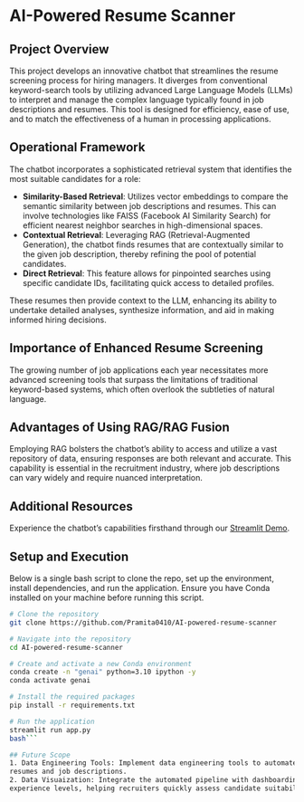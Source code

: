 # AI-Powered Resume Scanner

## Project Overview
This project develops an innovative chatbot that streamlines the resume screening process for hiring managers. It diverges from conventional keyword-search tools by utilizing advanced Large Language Models (LLMs) to interpret and manage the complex language typically found in job descriptions and resumes. This tool is designed for efficiency, ease of use, and to match the effectiveness of a human in processing applications.

## Operational Framework
The chatbot incorporates a sophisticated retrieval system that identifies the most suitable candidates for a role:
- **Similarity-Based Retrieval**: Utilizes vector embeddings to compare the semantic similarity between job descriptions and resumes. This can involve technologies like FAISS (Facebook AI Similarity Search) for efficient nearest neighbor searches in high-dimensional spaces.
- **Contextual Retrieval**: Leveraging RAG (Retrieval-Augmented Generation), the chatbot finds resumes that are contextually similar to the given job description, thereby refining the pool of potential candidates.
- **Direct Retrieval**: This feature allows for pinpointed searches using specific candidate IDs, facilitating quick access to detailed profiles.

These resumes then provide context to the LLM, enhancing its ability to undertake detailed analyses, synthesize information, and aid in making informed hiring decisions.

## Importance of Enhanced Resume Screening
The growing number of job applications each year necessitates more advanced screening tools that surpass the limitations of traditional keyword-based systems, which often overlook the subtleties of natural language.

## Advantages of Using RAG/RAG Fusion
Employing RAG bolsters the chatbot’s ability to access and utilize a vast repository of data, ensuring responses are both relevant and accurate. This capability is essential in the recruitment industry, where job descriptions can vary widely and require nuanced interpretation.

## Additional Resources
Experience the chatbot’s capabilities firsthand through our [Streamlit Demo](https://ai-powered-resume-scanner.streamlit.app/).

## Setup and Execution
Below is a single bash script to clone the repo, set up the environment, install dependencies, and run the application. Ensure you have Conda installed on your machine before running this script.

```bash
# Clone the repository
git clone https://github.com/Pramita0410/AI-powered-resume-scanner

# Navigate into the repository
cd AI-powered-resume-scanner

# Create and activate a new Conda environment
conda create -n "genai" python=3.10 ipython -y
conda activate genai

# Install the required packages
pip install -r requirements.txt

# Run the application
streamlit run app.py
bash```

## Future Scope
1. Data Engineering Tools: Implement data engineering tools to automate the extraction and realtime processing of applicant data. This will facilitate the continuous updating of the model with new
resumes and job descriptions.
2. Data Visuaization: Integrate the automated pipeline with dashboarding tools for analying and displaying key metrics such as match percentage, skills overlap, and
experience levels, helping recruiters quickly assess candidate suitability
